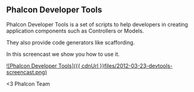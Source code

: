 ## Phalcon Developer Tools

Phalcon Developer Tools is a set of scripts to help developers in creating application components such as Controllers or Models. 

They also provide code generators like scaffording. 

In this screencast we show you how to use it.

[![Phalcon Developer Tools]({{ cdnUrl }}files/2012-03-23-devtools-screencast.png)](https://vimeo.com/39035250 "Phalcon Developer Tools - Click to Watch!")

<3
Phalcon Team